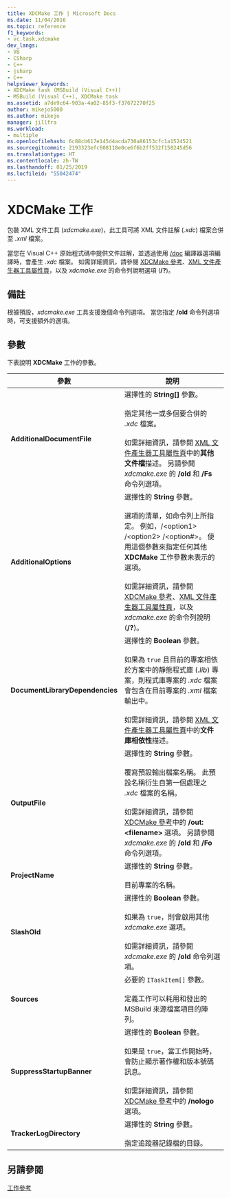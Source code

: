 ```yaml
---
title: XDCMake 工作 | Microsoft Docs
ms.date: 11/04/2016
ms.topic: reference
f1_keywords:
- vc.task.xdcmake
dev_langs:
- VB
- CSharp
- C++
- jsharp
- C++
helpviewer_keywords:
- XDCMake task (MSBuild (Visual C++))
- MSBuild (Visual C++), XDCMake task
ms.assetid: a7de9c64-903a-4a02-85f3-f37672270f25
author: mikejo5000
ms.author: mikejo
manager: jillfra
ms.workload:
- multiple
ms.openlocfilehash: 6c88cb617e145d4acda730a86153cfc1a1524521
ms.sourcegitcommit: 2193323efc608118e0ce6f6b2ff532f158245d56
ms.translationtype: HT
ms.contentlocale: zh-TW
ms.lasthandoff: 01/25/2019
ms.locfileid: "55042474"
---
```

# <a name="xdcmake-task"></a>XDCMake 工作
包裝 XML 文件工具 (*xdcmake.exe*)，此工具可將 XML 文件註解 (*.xdc*) 檔案合併至 *.xml* 檔案。  
  
 當您在 Visual C++ 原始程式碼中提供文件註解，並透過使用 [/doc](/cpp/build/reference/doc-process-documentation-comments-c-cpp) 編譯器選項編譯時，會產生 *.xdc* 檔案。 如需詳細資訊，請參閱 [XDCMake 參考](/cpp/ide/xdcmake-reference)、[XML 文件產生器工具屬性頁](/cpp/ide/xml-document-generator-tool-property-pages)，以及 *xdcmake.exe* 的命令列說明選項 (**/?**)。  
  
## <a name="remarks"></a>備註  
 根據預設，*xdcmake.exe* 工具支援幾個命令列選項。 當您指定 **/old** 命令列選項時，可支援額外的選項。  
  
## <a name="parameters"></a>參數  
 下表說明 **XDCMake** 工作的參數。  
  
|參數|說明|  
|---------------|-----------------|  
|**AdditionalDocumentFile**|選擇性的 **String[]** 參數。<br /><br /> 指定其他一或多個要合併的 *.xdc* 檔案。<br /><br /> 如需詳細資訊，請參閱 [XML 文件產生器工具屬性頁](/cpp/ide/xml-document-generator-tool-property-pages)中的**其他文件檔**描述。 另請參閱 *xdcmake.exe* 的 **/old** 和 **/Fs** 命令列選項。|  
|**AdditionalOptions**|選擇性的 **String** 參數。<br /><br /> 選項的清單，如命令列上所指定。 例如，/\<option1> /\<option2> /\<option#>。 使用這個參數來指定任何其他 **XDCMake** 工作參數未表示的選項。<br /><br /> 如需詳細資訊，請參閱 [XDCMake 參考](/cpp/ide/xdcmake-reference)、[XML 文件產生器工具屬性頁](/cpp/ide/xml-document-generator-tool-property-pages)，以及 *xdcmake.exe* 的命令列說明 (**/?**)。|  
|**DocumentLibraryDependencies**|選擇性的 **Boolean** 參數。<br /><br /> 如果為 `true` 且目前的專案相依於方案中的靜態程式庫 (*.lib*) 專案，則程式庫專案的 *.xdc* 檔案會包含在目前專案的 *.xml* 檔案輸出中。<br /><br /> 如需詳細資訊，請參閱 [XML 文件產生器工具屬性頁](/cpp/ide/xml-document-generator-tool-property-pages)中的**文件庫相依性**描述。|  
|**OutputFile**|選擇性的 **String** 參數。<br /><br /> 覆寫預設輸出檔案名稱。 此預設名稱衍生自第一個處理之 *.xdc* 檔案的名稱。<br /><br /> 如需詳細資訊，請參閱 [XDCMake 參考](/cpp/ide/xdcmake-reference)中的 **/out:\<filename>** 選項。 另請參閱 *xdcmake.exe* 的 **/old** 和 **/Fo** 命令列選項。|  
|**ProjectName**|選擇性的 **String** 參數。<br /><br /> 目前專案的名稱。|  
|**SlashOld**|選擇性的 **Boolean** 參數。<br /><br /> 如果為 `true`，則會啟用其他 *xdcmake.exe* 選項。<br /><br /> 如需詳細資訊，請參閱 *xdcmake.exe* 的 **/old** 命令列選項。|  
|**Sources**|必要的 `ITaskItem[]` 參數。<br /><br /> 定義工作可以耗用和發出的 MSBuild 來源檔案項目的陣列。|  
|**SuppressStartupBanner**|選擇性的 **Boolean** 參數。<br /><br /> 如果是 `true`，當工作開始時，會防止顯示著作權和版本號碼訊息。<br /><br /> 如需詳細資訊，請參閱 [XDCMake 參考](/cpp/ide/xdcmake-reference)中的 **/nologo** 選項。|  
|**TrackerLogDirectory**|選擇性的 **String** 參數。<br /><br /> 指定追蹤器記錄檔的目錄。|  
  
## <a name="see-also"></a>另請參閱  
 [工作參考](../msbuild/msbuild-task-reference.md)